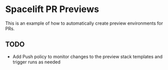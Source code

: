 # Spacelift PR Previews

This is an example of how to automatically create preview environments for PRs.

## TODO
- Add Push policy to monitor changes to the preview stack templates and trigger runs as needed
